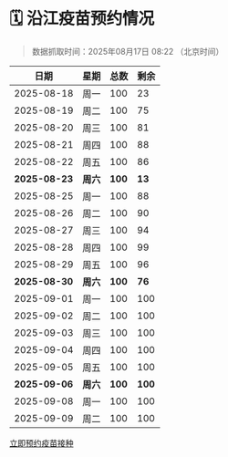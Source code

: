 # 🗓️ 沿江疫苗预约情况

> 数据抓取时间：2025年08月17日 08:22 （北京时间）

| 日期 | 星期 | 总数 | 剩余 |
|------|------|------|------|
| 2025-08-18 | 周一 | 100 | 23 |
| 2025-08-19 | 周二 | 100 | 75 |
| 2025-08-20 | 周三 | 100 | 81 |
| 2025-08-21 | 周四 | 100 | 88 |
| 2025-08-22 | 周五 | 100 | 86 |
| **2025-08-23** | **周六** | **100** | **13** |
| 2025-08-25 | 周一 | 100 | 88 |
| 2025-08-26 | 周二 | 100 | 90 |
| 2025-08-27 | 周三 | 100 | 94 |
| 2025-08-28 | 周四 | 100 | 99 |
| 2025-08-29 | 周五 | 100 | 96 |
| **2025-08-30** | **周六** | **100** | **76** |
| 2025-09-01 | 周一 | 100 | 100 |
| 2025-09-02 | 周二 | 100 | 100 |
| 2025-09-03 | 周三 | 100 | 100 |
| 2025-09-04 | 周四 | 100 | 100 |
| 2025-09-05 | 周五 | 100 | 100 |
| **2025-09-06** | **周六** | **100** | **100** |
| 2025-09-08 | 周一 | 100 | 100 |
| 2025-09-09 | 周二 | 100 | 100 |


<div class="button-container">
<a class="btn" href="http://yfzweb.ishequ.net/#/login" target="_blank">立即预约疫苗接种</a>
</div>
